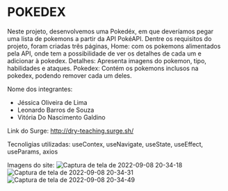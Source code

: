 # POKEDEX

Neste projeto, desenvolvemos uma Pokedéx, em que deveríamos pegar uma lista de pokemons a partir da API PokéAPI. Dentre os requisitos do projeto, foram criadas três páginas, Home: com os pokemons alimentados pela API, onde tem a possibilidade de ver os detalhes de cada um e adicionar à pokedex. Detalhes: Apresenta imagens do pokemon, tipo, habilidades e ataques. Pokedex: Contém os pokemons inclusos na pokedex, podendo remover cada um deles.

Nome dos integrantes: 
- Jéssica Oliveira de Lima
- Leonardo Barros de Souza
- Vitória Do Nascimento Galdino

Link do Surge: http://dry-teaching.surge.sh/

Tecnoligias utilizadas:
useContex, useNavigate, useState, useEffect, useParams, axios

Imagens do site:
![Captura de tela de 2022-09-08 20-34-18](https://user-images.githubusercontent.com/102320940/189243653-a550234a-1ee8-45a8-b839-d0dc6e253ad3.png)
![Captura de tela de 2022-09-08 20-34-31](https://user-images.githubusercontent.com/102320940/189243654-897305f5-9b79-426b-a0c4-570e25b1c426.png)
![Captura de tela de 2022-09-08 20-34-49](https://user-images.githubusercontent.com/102320940/189243656-1dc61b11-e72e-42c7-9f5b-cb844e4106e1.png)
